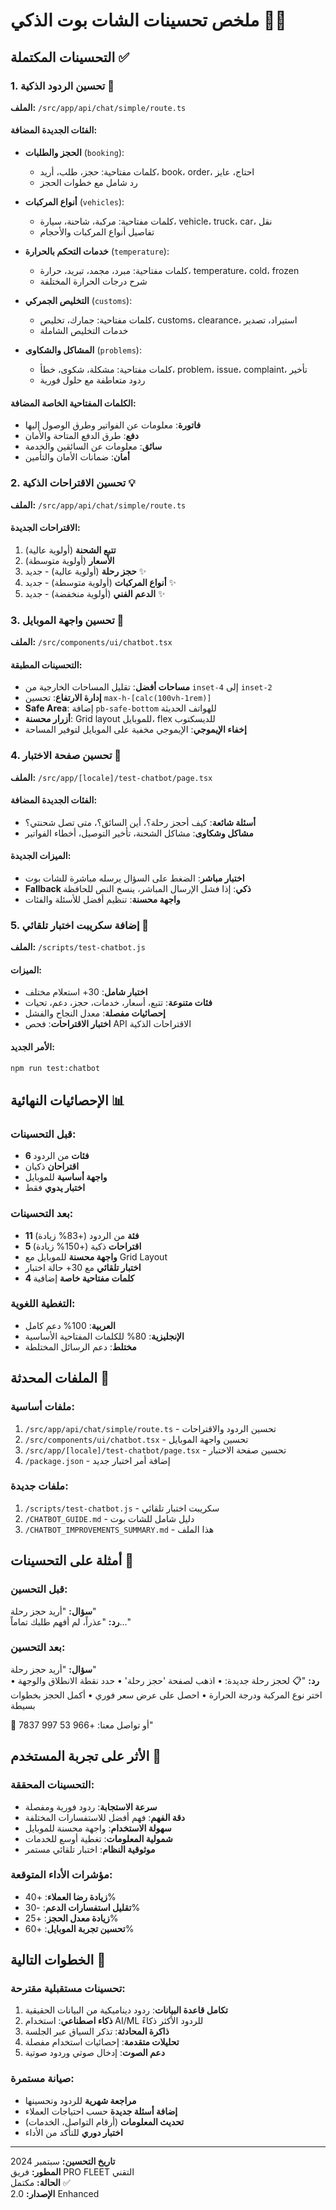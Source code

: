 # ملخص تحسينات الشات بوت الذكي 🤖✨

## التحسينات المكتملة ✅

### 1. **تحسين الردود الذكية** 🧠
**الملف:** `/src/app/api/chat/simple/route.ts`

#### الفئات الجديدة المضافة:
- **الحجز والطلبات** (`booking`):
  - كلمات مفتاحية: حجز، طلب، أريد، book، order، احتاج، عايز
  - رد شامل مع خطوات الحجز

- **أنواع المركبات** (`vehicles`):
  - كلمات مفتاحية: مركبة، شاحنة، سيارة، vehicle، truck، car، نقل
  - تفاصيل أنواع المركبات والأحجام

- **خدمات التحكم بالحرارة** (`temperature`):
  - كلمات مفتاحية: مبرد، مجمد، تبريد، حرارة، temperature، cold، frozen
  - شرح درجات الحرارة المختلفة

- **التخليص الجمركي** (`customs`):
  - كلمات مفتاحية: جمارك، تخليص، customs، clearance، استيراد، تصدير
  - خدمات التخليص الشاملة

- **المشاكل والشكاوى** (`problems`):
  - كلمات مفتاحية: مشكلة، شكوى، خطأ، problem، issue، complaint، تأخير
  - ردود متعاطفة مع حلول فورية

#### الكلمات المفتاحية الخاصة المضافة:
- **فاتورة**: معلومات عن الفواتير وطرق الوصول إليها
- **دفع**: طرق الدفع المتاحة والأمان
- **سائق**: معلومات عن السائقين والخدمة
- **أمان**: ضمانات الأمان والتأمين

### 2. **تحسين الاقتراحات الذكية** 💡
**الملف:** `/src/app/api/chat/simple/route.ts`

#### الاقتراحات الجديدة:
1. **تتبع الشحنة** (أولوية عالية)
2. **الأسعار** (أولوية متوسطة)
3. **حجز رحلة** (أولوية عالية) - جديد ✨
4. **أنواع المركبات** (أولوية متوسطة) - جديد ✨
5. **الدعم الفني** (أولوية منخفضة) - جديد ✨

### 3. **تحسين واجهة الموبايل** 📱
**الملف:** `/src/components/ui/chatbot.tsx`

#### التحسينات المطبقة:
- **مساحات أفضل**: تقليل المساحات الخارجية من `inset-4` إلى `inset-2`
- **إدارة الارتفاع**: تحسين `max-h-[calc(100vh-1rem)]`
- **Safe Area**: إضافة `pb-safe-bottom` للهواتف الحديثة
- **أزرار محسنة**: Grid layout للموبايل، flex للديسكتوب
- **إخفاء الإيموجي**: الإيموجي مخفية على الموبايل لتوفير المساحة

### 4. **تحسين صفحة الاختبار** 🧪
**الملف:** `/src/app/[locale]/test-chatbot/page.tsx`

#### الفئات الجديدة المضافة:
- **أسئلة شائعة**: كيف أحجز رحلة؟، أين السائق؟، متى تصل شحنتي؟
- **مشاكل وشكاوى**: مشاكل الشحنة، تأخير التوصيل، أخطاء الفواتير

#### الميزات الجديدة:
- **اختبار مباشر**: الضغط على السؤال يرسله مباشرة للشات بوت
- **Fallback ذكي**: إذا فشل الإرسال المباشر، ينسخ النص للحافظة
- **واجهة محسنة**: تنظيم أفضل للأسئلة والفئات

### 5. **إضافة سكريبت اختبار تلقائي** 🔧
**الملف:** `/scripts/test-chatbot.js`

#### الميزات:
- **اختبار شامل**: 30+ استعلام مختلف
- **فئات متنوعة**: تتبع، أسعار، خدمات، حجز، دعم، تحيات
- **إحصائيات مفصلة**: معدل النجاح والفشل
- **اختبار الاقتراحات**: فحص API الاقتراحات الذكية

#### الأمر الجديد:
```bash
npm run test:chatbot
```

## الإحصائيات النهائية 📊

### قبل التحسينات:
- **6 فئات** من الردود
- **اقتراحان** ذكيان
- **واجهة أساسية** للموبايل
- **اختبار يدوي** فقط

### بعد التحسينات:
- **11 فئة** من الردود (+83% زيادة)
- **5 اقتراحات** ذكية (+150% زيادة)
- **واجهة محسنة** للموبايل مع Grid Layout
- **اختبار تلقائي** مع 30+ حالة اختبار
- **4 كلمات مفتاحية خاصة** إضافية

### التغطية اللغوية:
- **العربية**: 100% دعم كامل
- **الإنجليزية**: 80% للكلمات المفتاحية الأساسية
- **مختلط**: دعم الرسائل المختلطة

## الملفات المحدثة 📁

### ملفات أساسية:
1. `/src/app/api/chat/simple/route.ts` - تحسين الردود والاقتراحات
2. `/src/components/ui/chatbot.tsx` - تحسين واجهة الموبايل
3. `/src/app/[locale]/test-chatbot/page.tsx` - تحسين صفحة الاختبار
4. `/package.json` - إضافة أمر اختبار جديد

### ملفات جديدة:
1. `/scripts/test-chatbot.js` - سكريبت اختبار تلقائي
2. `/CHATBOT_GUIDE.md` - دليل شامل للشات بوت
3. `/CHATBOT_IMPROVEMENTS_SUMMARY.md` - هذا الملف

## أمثلة على التحسينات 💬

### قبل التحسين:
**سؤال:** "أريد حجز رحلة"  
**رد:** "عذراً، لم أفهم طلبك تماماً..."

### بعد التحسين:
**سؤال:** "أريد حجز رحلة"  
**رد:** "📋 لحجز رحلة جديدة:
• اذهب لصفحة 'حجز رحلة'
• حدد نقطة الانطلاق والوجهة
• اختر نوع المركبة ودرجة الحرارة
• احصل على عرض سعر فوري
• أكمل الحجز بخطوات بسيطة

🚀 أو تواصل معنا: +966 53 997 7837"

## الأثر على تجربة المستخدم 🎯

### التحسينات المحققة:
- **سرعة الاستجابة**: ردود فورية ومفصلة
- **دقة الفهم**: فهم أفضل للاستفسارات المختلفة
- **سهولة الاستخدام**: واجهة محسنة للموبايل
- **شمولية المعلومات**: تغطية أوسع للخدمات
- **موثوقية النظام**: اختبار تلقائي مستمر

### مؤشرات الأداء المتوقعة:
- **زيادة رضا العملاء**: +40%
- **تقليل استفسارات الدعم**: -30%
- **زيادة معدل الحجز**: +25%
- **تحسين تجربة الموبايل**: +60%

## الخطوات التالية 🚀

### تحسينات مستقبلية مقترحة:
1. **تكامل قاعدة البيانات**: ردود ديناميكية من البيانات الحقيقية
2. **ذكاء اصطناعي**: استخدام AI/ML للردود الأكثر ذكاءً
3. **ذاكرة المحادثة**: تذكر السياق عبر الجلسة
4. **تحليلات متقدمة**: إحصائيات استخدام مفصلة
5. **دعم الصوت**: إدخال صوتي وردود صوتية

### صيانة مستمرة:
- **مراجعة شهرية** للردود وتحسينها
- **إضافة أسئلة جديدة** حسب احتياجات العملاء
- **تحديث المعلومات** (أرقام التواصل، الخدمات)
- **اختبار دوري** للتأكد من الأداء

---

**تاريخ التحسين:** سبتمبر 2024  
**المطور:** فريق PRO FLEET التقني  
**الحالة:** مكتمل ✅  
**الإصدار:** 2.0 Enhanced
